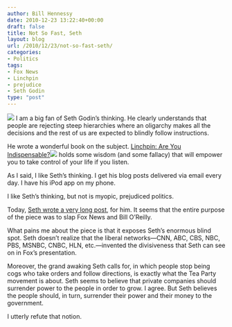 ```yaml
---
author: Bill Hennessy
date: 2010-12-23 13:22:40+00:00
draft: false
title: Not So Fast, Seth
layout: blog
url: /2010/12/23/not-so-fast-seth/
categories:
- Politics
tags:
- Fox News
- Linchpin
- prejudice
- Seth Godin
type: "post"
---
```


![](https://t2.gstatic.com/images?q=tbn:ANd9GcQl6hO5TXF_OprEx5TDUGexfTkywgbAA_-xFaEO0O27dpO6BjXK2Q)
I am a big fan of Seth Godin’s thinking. He clearly understands that people are rejecting steep hierarchies where an oligarchy makes all the decisions and the rest of us are expected to blindly follow instructions. 

 

He wrote a wonderful book on the subject. [Linchpin: Are You Indispensable?](https://www.amazon.com/gp/product/1591843162?ie=UTF8&tag=hennesssview-20&linkCode=as2&camp=1789&creative=390957&creativeASIN=1591843162)![](https://www.assoc-amazon.com/e/ir?t=hennesssview-20&l=as2&o=1&a=1591843162)
holds some wisdom (and some fallacy) that will empower you to take control of your life if you listen.

 

As I said, I like Seth’s thinking. I get his blog posts delivered via email every day. I have his iPod app on my phone.

 

I like Seth’s thinking, but not is myopic, prejudiced politics.

 

Today, [Seth wrote a very long post](https://sethgodin.typepad.com/seths_blog/2010/12/three-ways-tv-changed-everything-and-whats-next.html), for him. It seems that the entire purpose of the piece was to slap Fox News and Bill O’Reilly.

 

What pains me about the piece is that it exposes Seth’s enormous blind spot. Seth doesn’t realize that the liberal networks—CNN, ABC, CBS, NBC, PBS, MSNBC, CNBC, HLN, etc.—invented the divisiveness that Seth can see on in Fox’s presentation.

 

Moreover, the grand awaking Seth calls for, in which people stop being cogs who take orders and follow directions, is exactly what the Tea Party movement is about. Seth seems to believe that private companies should surrender power to the people in order to grow. I agree. But Seth believes the people should, in turn, surrender their power and their money to the government.

 

I utterly refute that notion.
